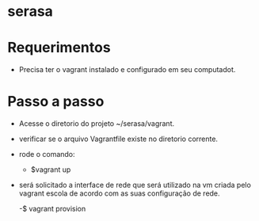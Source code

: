 # serasa


Requerimentos
===========
-  Precisa ter o vagrant instalado e configurado em seu computadot.

Passo a passo
=========

-  Acesse o diretorio do projeto ~/serasa/vagrant.

-  verificar se o arquivo  Vagrantfile existe no diretorio corrente.

-  rode o comando:

   - $vagrant up
   
- será solicitado a interface de rede que será utilizado na vm criada pelo vagrant 
  escola de acordo com as suas configuração de rede. 
 
  
  
   -$ vagrant provision
